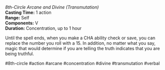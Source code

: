 *8th-Circle Arcane and Divine (Transmutation)*    
**Casting Time:** 1 action    
**Range:** Self  
**Components:** V  
**Duration:** Concentration, up to 1 hour

Until the spell ends, when you make a CHA ability check or save, you can replace the number you roll with a 15. In addition, no matter what you say, magic that would determine if you are telling the truth indicates that you are being truthful.

#8th-circle #action #arcane #concentration #divine #transmutation #verbal
